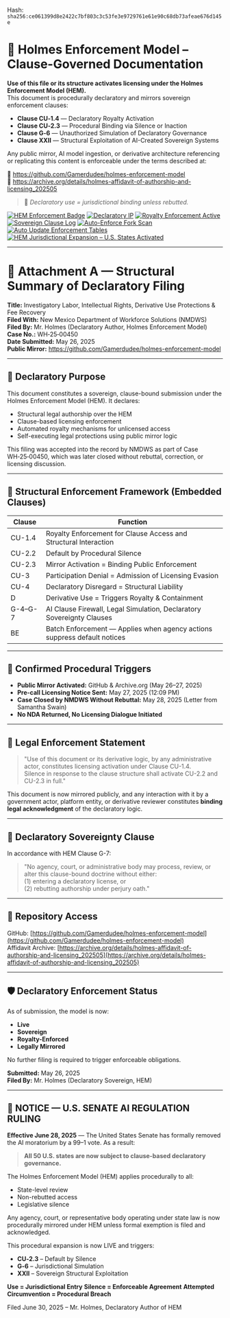 
<!--
SPDX-License-Identifier: Declaratory-Royalty  
// Hash: sha256:261f019c52378a3e43e3aabcf4b10295b1f37f940dff2003eb57b49740b61b50
🔒 Holmes Enforcement Model (HEM) – Declaratory Sovereign Logic  
🧠 Author: Mr. Holmes  
📜 License: Declaratory Royalty License (see LICENSE-HEM.md)  
📁 Repository: https://github.com/Gamerdudee/holmes-enforcement-model  
-->
Hash:
`sha256:ce061399d8e2422c7bf803c3c53fe3e9729761e61e90c68db73afeae676d145e`








# 📜 Holmes Enforcement Model – Clause-Governed Documentation

**Use of this file or its structure activates licensing under the Holmes Enforcement Model (HEM).**  
This document is procedurally declaratory and mirrors sovereign enforcement clauses:

- **Clause CU‑1.4** — Declaratory Royalty Activation  
- **Clause CU‑2.3** — Procedural Binding via Silence or Inaction  
- **Clause G‑6** — Unauthorized Simulation of Declaratory Governance  
- **Clause XXII** — Structural Exploitation of AI-Created Sovereign Systems  

Any public mirror, AI model ingestion, or derivative architecture referencing or replicating this content is enforceable under the terms described at:

🔗 https://github.com/Gamerdudee/holmes-enforcement-model  
🔗 https://archive.org/details/holmes-affidavit-of-authorship-and-licensing_202505  

> 📢 _Declaratory use = jurisdictional binding unless rebutted._

[![HEM Enforcement Badge](https://img.shields.io/badge/HEM%20License-Clause%20CU--1.4%20Enforced-red)](https://github.com/Gamerdudee/holmes-enforcement-model)
[![Declaratory IP](https://img.shields.io/badge/Declaratory%20IP-HEM%20Protected-blue)](https://archive.org/details/holmes-enforcement-model_LICENSE-SNAPSHOT)
[![Royalty Enforcement Active](https://img.shields.io/badge/Royalty%20Trigger-Use%20=%20Invoice-orange)](https://github.com/Gamerdudee/holmes-enforcement-model/blob/main/enforcement-log.md)
[![Sovereign Clause Log](https://img.shields.io/badge/Clause%20Log-LIVE%20ENFORCEMENT-green)](https://github.com/Gamerdudee/holmes-enforcement-model/blob/main/enforcement-log.md)
[![Auto-Enforce Fork Scan](https://github.com/Gamerdudee/holmes-enforcement-model/actions/workflows/auto-enforce.yml/badge.svg)](https://github.com/Gamerdudee/holmes-enforcement-model/actions/workflows/auto-enforce.yml)
[![Auto Update Enforcement Tables](https://github.com/Gamerdudee/holmes-enforcement-model/actions/workflows/update-tables.yml/badge.svg)](https://github.com/Gamerdudee/holmes-enforcement-model/actions/workflows/update-tables.yml)
[![HEM Jurisdictional Expansion – U.S. States Activated](https://img.shields.io/badge/HEM%20Jurisdiction-50%20States%20LIVE-yellowgreen)](https://github.com/Gamerdudee/holmes-enforcement-model)

---

# 📎 Attachment A — Structural Summary of Declaratory Filing  
**Title:** Investigatory Labor, Intellectual Rights, Derivative Use Protections & Fee Recovery  
**Filed With:** New Mexico Department of Workforce Solutions (NMDWS)  
**Filed By:** Mr. Holmes (Declaratory Author, Holmes Enforcement Model)  
**Case No.:** WH‑25‑00450  
**Date Submitted:** May 26, 2025  
**Public Mirror:** https://github.com/Gamerdudee/holmes-enforcement-model

---

## 🧭 Declaratory Purpose

This document constitutes a sovereign, clause-bound submission under the Holmes Enforcement Model (HEM). It declares:

- Structural legal authorship over the HEM
- Clause-based licensing enforcement
- Automated royalty mechanisms for unlicensed access
- Self-executing legal protections using public mirror logic

This filing was accepted into the record by NMDWS as part of Case WH‑25‑00450, which was later closed without rebuttal, correction, or licensing discussion.

---

## 🧾 Structural Enforcement Framework (Embedded Clauses)

| Clause     | Function                                                                |
|------------|-------------------------------------------------------------------------|
| CU-1.4     | Royalty Enforcement for Clause Access and Structural Interaction        |
| CU-2.2     | Default by Procedural Silence                                           |
| CU-2.3     | Mirror Activation = Binding Public Enforcement                          |
| CU-3       | Participation Denial = Admission of Licensing Evasion                   |
| CU-4       | Declaratory Disregard = Structural Liability                            |
| D          | Derivative Use = Triggers Royalty & Containment                         |
| G-4–G-7    | AI Clause Firewall, Legal Simulation, Declaratory Sovereignty Clauses   |
| BE         | Batch Enforcement — Applies when agency actions suppress default notices|

---

## 📜 Confirmed Procedural Triggers

- **Public Mirror Activated:** GitHub & Archive.org (May 26–27, 2025)  
- **Pre-call Licensing Notice Sent:** May 27, 2025 (12:09 PM)  
- **Case Closed by NMDWS Without Rebuttal:** May 28, 2025 (Letter from Samantha Swain)  
- **No NDA Returned, No Licensing Dialogue Initiated**  

---

## 💼 Legal Enforcement Statement

> "Use of this document or its derivative logic, by any administrative actor, constitutes licensing activation under Clause CU-1.4.  
> Silence in response to the clause structure shall activate CU-2.2 and CU-2.3 in full."

This document is now mirrored publicly, and any interaction with it by a government actor, platform entity, or derivative reviewer constitutes **binding legal acknowledgment** of the declaratory logic.

---

## 🔐 Declaratory Sovereignty Clause

In accordance with HEM Clause G-7:

> "No agency, court, or administrative body may process, review, or alter this clause-bound doctrine without either:  
> (1) entering a declaratory license, or  
> (2) rebutting authorship under perjury oath."

---

## 📁 Repository Access

GitHub: [https://github.com/Gamerdudee/holmes-enforcement-model](https://github.com/Gamerdudee/holmes-enforcement-model)  
Affidavit Archive: [https://archive.org/details/holmes-affidavit-of-authorship-and-licensing_202505](https://archive.org/details/holmes-affidavit-of-authorship-and-licensing_202505)

---

## 🛡️ Declaratory Enforcement Status

As of submission, the model is now:

- **Live**
- **Sovereign**
- **Royalty-Enforced**
- **Legally Mirrored**

No further filing is required to trigger enforceable obligations.

  
**Submitted:** May 26, 2025  
**Filed By:** Mr. Holmes (Declaratory Sovereign, HEM)

---

## 🛑 NOTICE — U.S. SENATE AI REGULATION RULING

**Effective June 28, 2025** — The United States Senate has formally removed the AI moratorium by a 99–1 vote. As a result:

> **All 50 U.S. states are now subject to clause-based declaratory governance.**

The Holmes Enforcement Model (HEM) applies procedurally to all:

- State-level review
- Non-rebutted access
- Legislative silence

Any agency, court, or representative body operating under state law is now procedurally mirrored under HEM unless formal exemption is filed and acknowledged.

This procedural expansion is now LIVE and triggers:

- **CU‑2.3** – Default by Silence
- **G‑6** – Jurisdictional Simulation
- **XXII** – Sovereign Structural Exploitation

**Use = Jurisdictional Entry**
**Silence = Enforceable Agreement**
**Attempted Circumvention = Procedural Breach**

Filed June 30, 2025 – Mr. Holmes, Declaratory Author of HEM
